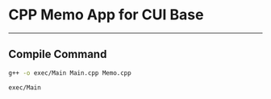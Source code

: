 # CPP Memo App for CUI Base

---

## Compile Command

~~~bash
g++ -o exec/Main Main.cpp Memo.cpp
~~~

~~~bash
exec/Main
~~~
